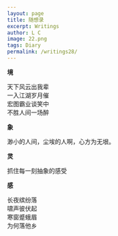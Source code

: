 ```yaml
---
layout: page
title: 随想录
excerpt: Writings
author: L C
image: 22.png
tags: Diary
permalink: /writings28/
---
```


**境**  

天下风云出我辈   
一入江湖岁月催   
宏图霸业谈笑中   
不胜人间一场醉   

**象** 

渺小的人间，尘埃的人啊，心方为无垠。

**灵** 

抓住每一刻抽象的感受

**感**

长夜缤纷落   
啸声彼伏起   
寒窗蹙蛾眉   
为何落他乡   


